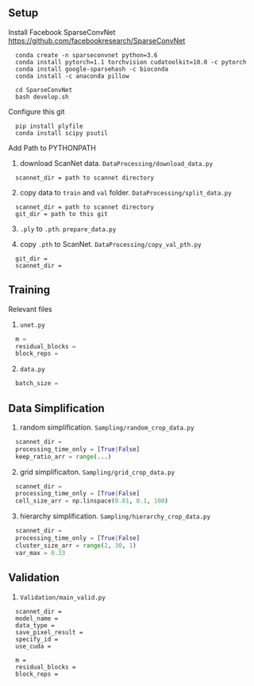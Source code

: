 
## Setup

Install Facebook SparseConvNet <https://github.com/facebookresearch/SparseConvNet>

```shell
  conda create -n sparseconvnet python=3.6
  conda install pytorch=1.1 torchvision cudatoolkit=10.0 -c pytorch
  conda install google-sparsehash -c bioconda
  conda install -c anaconda pillow

  cd SparseConvNet
  bash develop.sh
```

Configure this git

```shell
  pip install plyfile
  conda install scipy psutil
```

Add Path to PYTHONPATH

1.  download ScanNet data. `DataProcessing/download_data.py`
```plain
  scannet_dir = path to scannet directory
```

2.  copy data to `train` and `val` folder. `DataProcessing/split_data.py`
```plain
  scannet_dir = path to scannet directory
  git_dir = path to this git
```

3.  `.ply` to `.pth`. `prepare_data.py`

4.  copy `.pth` to ScanNet. `DataProcessing/copy_val_pth.py`
```plain
  git_dir =
  scannet_dir =
```

## Training

Relevant files

1.  `unet.py`
```python
  m =
  residual_blocks =
  block_reps =
```

2.  `data.py`
```python
  batch_size =
```

## Data Simplification

1.  random simplification. `Sampling/random_crop_data.py`
```python
  scannet_dir =
  processing_time_only = [True|False]
  keep_ratio_arr = range(...)
```

2.  grid simplificaiton. `Sampling/grid_crop_data.py`
```python
  scannet_dir =
  processing_time_only = [True|False]
  cell_size_arr = np.linspace(0.01, 0.1, 100)
```

3.  hierarchy simplification. `Sampling/hierarchy_crop_data.py`
```python
  scannet_dir =
  processing_time_only = [True|False]
  cluster_size_arr = range(2, 30, 1)
  var_max = 0.33
```

## Validation

1.  `Validation/main_valid.py`
```
  scannet_dir =
  model_name =
  data_type =
  save_pixel_result =
  specify_id =
  use_cuda =

  m =
  residual_blocks =
  block_reps =
```
